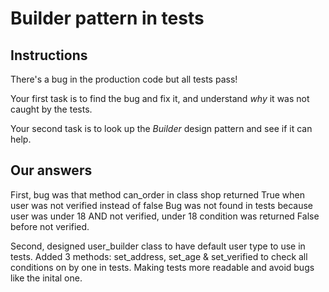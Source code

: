 # Builder pattern in tests

## Instructions

There's a bug in the production code but all tests pass!

Your first task is to find the bug and fix it, and understand
*why* it was not caught by the tests.

Your second task is to look up the *Builder* design pattern and
see if it can help.

## Our answers

First, bug was that method can_order in class shop returned True when user was not verified instead of false
Bug was not found in tests because user was under 18 AND not verified, under 18 condition was returned False before not verified.

Second, designed user_builder class to have default user type to use in tests.
Added 3 methods: set_address, set_age & set_verified to check all conditions on by one in tests. Making tests more readable and avoid bugs like the inital one.